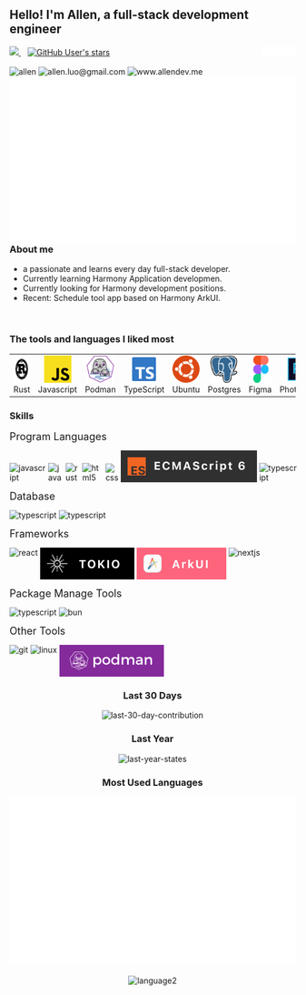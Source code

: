 <div align="start">  
<h2>Hello! I'm Allen,<span > a full-stack development engineer</span> </h2>
<a href="README(zh-cn).md"><picture>
<source media="(min-width: 768px) and (prefers-color-scheme: light)" srcset="./img/zh-black.svg">
<source media="(max-width: 768px) and (prefers-color-scheme: dark)" srcset="./img/zh-white.svg">
<img align="right" alt="english" src="./img/zh-white.svg"></picture></a>
<a href="README.md"><picture>
<source media="(min-width: 768px) and (prefers-color-scheme: light)" srcset="./img/en-black.svg">
<source media="(max-width: 768px) and (prefers-color-scheme: dark)" srcset="./img/en-white.svg">
<img align="right" alt="english" src="./img/en-white.svg"></picture></a>
<a href="https://github.com/yymm120">
    <img src="https://komarev.com/ghpvc/?username=yymm120&abbreviated=true&style=for-the-badge" />
</a>&nbsp;&nbsp;
<a href=""><img alt="GitHub User's stars" src="https://img.shields.io/github/stars/yymm120?style=for-the-badge&labelColor=%23292929&color=%23555555">
</a>
<br/>
<br/>


<a>
<img alt="allen" src="https://img.shields.io/badge/allen-blue?style=flat-square&logo=wechat&logoColor=white">
</a>
<a>
<img alt="allen.luo@gmail.com" src="https://img.shields.io/badge/allen.luo%40gmail.com-blue?style=flat-square&logo=gmail&logoColor=white">
</a>
<a>
<img alt="www.allendev.me" src="https://img.shields.io/badge/www.allendev.me-blue?style=flat-square&logo=homepage&logoColor=white">
</a>


<a>
 <picture>
  <source media="(min-width: 768px) and (prefers-color-scheme: light)" srcset="https://raw.githubusercontent.com/yymm120/github-stats/refs/heads/master/generated/overview.svg">

  <source media="(max-width: 768px) and (prefers-color-scheme: dark)" srcset="https://raw.githubusercontent.com/yymm120/github-stats/refs/heads/master/generated/overview.svg#gh-dark-mode-only">

  <img src="https://raw.githubusercontent.com/yymm120/github-stats/refs/heads/master/generated/overview.svg#gh-dark-mode-only" alt="git-stats-overview" align="right">
    </picture>
</a>


<p align="start">

<h3> About me </h3>

- a passionate and learns every day full-stack developer.
- Currently learning Harmony Application developmen.
- Currently looking for Harmony development positions.
- Recent: Schedule tool app based on Harmony ArkUI.

</p>


</br>


### The tools and languages ​​I liked most

<table>
  <tr>
    <td align="center" width="96">
      <a href="#The-tools-and-languages-I-liked-most">
        <img src="./img/rust.svg" width="48" height="48" alt="Rust" />
      </a>
      <br>Rust
    </td>
    <td align="center" width="96">
      <a href="#The-tools-and-languages-I-liked-most">
        <img src="./img/javascript.svg" width="48" height="48" alt="Javascript" />
      </a>
      <br>Javascript
    </td>
    <td align="center" width="96">
      <a href="#The-tools-and-languages-I-liked-most">
        <img src="./img/podman.svg" width="48" height="48" alt="Podman" />
      </a>
      <br>Podman
    </td>
    <td align="center" width="96">
      <a href="#The-tools-and-languages-I-liked-most">
        <img src="./img/typescript.svg" width="48" height="48" alt="TypeScript" />
      </a>
      <br>TypeScript
    </td>
    <td align="center" width="96">
      <a href="#The-tools-and-languages-I-liked-most" >
        <img src="./img/ubuntu.svg" width="48" height="48" alt="Ubuntu" />
      </a>
      <br>Ubuntu
    </td>
    <td align="center" width="96"> 
      <a href="#The-tools-and-languages-I-liked-most" >
        <img src="./img/postgresql.svg" width="48" height="48" alt="Postgres" />
      </a>
      <br>Postgres
    </td>
    <td align="center"  width="96">
      <a href="#The-tools-and-languages-I-liked-most">
        <img src="./img/figma.svg" width="48" height="48" alt="Figma" />
      </a>
      <br>Figma
    </td>
    <td align="center" width="96">
      <a href="#The-tools-and-languages-I-liked-most" >
        <img src="./img/photoshop.svg" width="48" height="48" alt="Photoshop" />
      </a>
      <br>Photoshop
    </td>
  </tr>
</table>

### Skills
<span style="font-size: 18px">Program Languages</span>

<span style="display:flex; align-items: end; gap: 4px">
    <img style="" src="https://img.shields.io/badge/javascript-%23323330.svg?style=for-the-badge&logo=javascript&logoColor=%23F7DF1E" alt="javascript" >
    <img alt="java" src="https://img.shields.io/badge/java-%23ED8B00.svg?style=for-the-badge&logo=openjdk&logoColor=white">
    <img alt="rust" src="https://img.shields.io/badge/Rust-white?style=for-the-badge&logo=rust&logoColor=black">
<img alt="html5" src="https://img.shields.io/badge/HTML5-E34F26?style=for-the-badge&logo=html5&logoColor=white">
    <img alt="css" src="https://img.shields.io/badge/CSS3-1572B6?style=for-the-badge&logo=css3&logoColor=white">
    <img alt="rust" src="./img/es6.svg">
    <img alt="typescript" src="https://img.shields.io/badge/typescript-%23007ACC.svg?style=for-the-badge&logo=typescript&logoColor=white">
</span>

<span style="font-size: 18px">Database</span>

<span style="display: flex; gap: 4px;">
<img alt="typescript" src="https://img.shields.io/badge/PostgreSQL-316192?style=for-the-badge&logo=postgresql&logoColor=white">
    <img alt="typescript" src="https://img.shields.io/badge/redis-%23DD0031.svg?&style=for-the-badge&logo=redis&logoColor=white">
</span>

<span style="font-size: 18px">Frameworks</span>

<span style="display: flex; gap: 4px;">
<img alt="react" src="https://img.shields.io/badge/React-20232A?style=for-the-badge&logo=react&logoColor=61DAFB">
<img alt="Axum" src="./img/tokio.svg">
<img alt="arkUI" src="./img/arkui.svg">
<img alt="nextjs" src="https://img.shields.io/badge/next%20js-000000?style=for-the-badge&logo=nextdotjs&logoColor=white">
</span>

<span style="font-size: 18px">Package Manage Tools</span>

<span style="display: flex; gap: 4px;">
<img alt="typescript" src="https://img.shields.io/badge/npm-CB3837?style=for-the-badge&logo=npm&logoColor=white">
<img alt="bun" src="https://img.shields.io/badge/Bun-%23000000.svg?style=for-the-badge&logo=bun&logoColor=white">
</span>

<span style="font-size: 18px">Other Tools</span>

<span style="display: flex; gap: 4px;">
    <img alt="git" src="https://img.shields.io/badge/GIT-E44C30?style=for-the-badge&logo=git&logoColor=white">
    <img alt="linux" src="https://img.shields.io/badge/Linux-FCC624?style=for-the-badge&logo=linux&logoColor=black">
    <img alt="podman" src="./img/podman-badge.svg">
</span> 


<div align="center">

<h3> Last 30 Days </h3>

<picture>
  <source media="(min-width: 768px) and (prefers-color-scheme: light)" srcset="https://github-readme-activity-graph.vercel.app/graph?username=yymm120&theme=github">

  <source media="(max-width: 768px) and (prefers-color-scheme: dark)" srcset="https://github-readme-activity-graph.vercel.app/graph?username=yymm120&theme=react-dark">

  <img alt="last-30-day-contribution" src="https://github-readme-activity-graph.vercel.app/graph?username=yymm120&theme=react-dark">
</picture>


<h3> Last Year </h3>

<picture>
  <source media="(min-width: 768px) and (prefers-color-scheme: light)" srcset="https://github-profile-summary-cards.vercel.app/api/cards/profile-details?username=yymm120&theme=github">

  <source media="(max-width: 768px) and (prefers-color-scheme: dark)" srcset="https://github-profile-summary-cards.vercel.app/api/cards/profile-details?username=yymm120&theme=github_dark">

  <img alt="last-year-states" src="https://github-profile-summary-cards.vercel.app/api/cards/profile-details?username=yymm120&theme=github_dark">
</picture>


<h3> Most Used Languages </h3>


<picture>
  <source media="(min-width: 768px) and (prefers-color-scheme: light)" srcset="https://raw.githubusercontent.com/yymm120/github-stats/refs/heads/master/generated/languages.svg">

  <source media="(max-width: 768px) and (prefers-color-scheme: dark)" srcset="https://raw.githubusercontent.com/yymm120/github-stats/refs/heads/master/generated/languages.svg#gh-dark-mode-only">

  <img src="https://raw.githubusercontent.com/yymm120/github-stats/refs/heads/master/generated/languages.svg#gh-dark-mode-only" alt="Language Most Used" title="My writing on DEV">
</picture>


<br/>
<br/>

<picture>
  <source media="(min-width: 768px) and (prefers-color-scheme: light)" srcset="https://github-readme-stats.vercel.app/api/top-langs/?username=yymm120">

  <source media="(max-width: 768px) and (prefers-color-scheme: dark)" srcset="https://github-readme-stats.vercel.app/api/top-langs/?username=yymm120&theme=dark">

  <img alt="language2" src="https://github-readme-stats.vercel.app/api/top-langs/?username=yymm120&theme=dark">
</picture>




</div>
</div>

